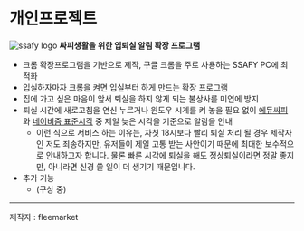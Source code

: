 # 개인프로젝트

![ssafy logo](PJT_SSAFY_extensions\image\ssafy-logo.png)
 **싸피생활을 위한 입퇴실 알림 확장 프로그램**

- 크롬 확장프로그램을 기반으로 제작, 구글 크롬을 주로 사용하는 SSAFY PC에 최적화
- 입실하자마자 크롬을 켜면 입실부터 하게 만드는 확장 프로그램
- 집에 가고 싶은 마음이 앞서 퇴실을 하지 않게 되는 불상사를 미연에 방지
- 퇴실 시간에 새로고침을 연신 누르거나 윈도우 시계를 켜 놓을 필요 없이 [에듀싸피](https://edu.ssafy.com)와 [네이비즘 표준시각](https://time.navyism.com/) 중 제일 늦은 시각을 기준으로 알람을 안내
    - 이런 식으로 서비스 하는 이유는, 자칫 18시보다 빨리 퇴실 처리 될 경우 제작자인 저도 죄송하지만, 유저들이 제일 고통 받는 사안이기 때문에 최대한 보수적으로 안내하고자 합니다. 물론 빠른 시각에 퇴실을 해도 정상퇴실이라면 정말 좋지만, 아니라면 신경 쓸 일이 더 생기기 때문입니다.
- 추가 기능
    - (구상 중)

---
제작자 : fleemarket